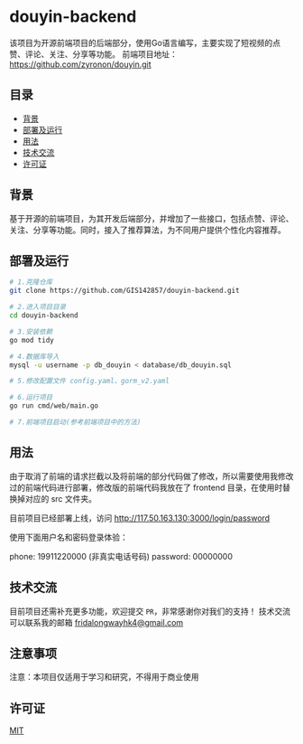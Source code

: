 # douyin-backend

该项目为开源前端项目的后端部分，使用Go语言编写，主要实现了短视频的点赞、评论、关注、分享等功能。
前端项目地址：https://github.com/zyronon/douyin.git

## 目录

- [背景](#背景)
- [部署及运行](#部署及运行)
- [用法](#用法)
- [技术交流](#技术交流)
- [许可证](#许可证)

## 背景

基于开源的前端项目，为其开发后端部分，并增加了一些接口，包括点赞、评论、关注、分享等功能。同时，接入了推荐算法，为不同用户提供个性化内容推荐。


## 部署及运行

```bash
# 1.克隆仓库
git clone https://github.com/GIS142857/douyin-backend.git

# 2.进入项目目录
cd douyin-backend

# 3.安装依赖
go mod tidy

# 4.数据库导入
mysql -u username -p db_douyin < database/db_douyin.sql

# 5.修改配置文件 config.yaml、gorm_v2.yaml

# 6.运行项目
go run cmd/web/main.go 

# 7.前端项目启动(参考前端项目中的方法)
```

## 用法
由于取消了前端的请求拦截以及将前端的部分代码做了修改，所以需要使用我修改过的前端代码进行部署，修改版的前端代码我放在了 frontend 目录，在使用时替换掉对应的 src 文件夹。

目前项目已经部署上线，访问 http://117.50.163.130:3000/login/password 

使用下面用户名和密码登录体验：

phone: 19911220000 (非真实电话号码)
password: 00000000

## 技术交流
目前项目还需补充更多功能，欢迎提交 `PR`，非常感谢你对我们的支持！
技术交流可以联系我的邮箱 <a href="mailto:fridalongwayhk4@gmail.com">fridalongwayhk4@gmail.com</a>

## 注意事项
注意：本项目仅适用于学习和研究，不得用于商业使用

## 许可证
[MIT](LICENSE)